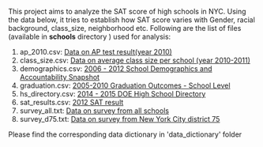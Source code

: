 This project aims to analyze the SAT score of high schools in NYC. Using the data below, it tries to establish how SAT score varies with Gender, racial background, class_size, neighborhood etc. Following are the list of files (available in **schools** directory ) used for analysis:

1) ap_2010.csv: [Data on AP test result(year 2010)](https://data.cityofnewyork.us/Education/2010-AP-College-Board-School-Level-Results/itfs-ms3e)
2) class_size.csv: [Data on average class size per school (year 2010-2011)](https://data.cityofnewyork.us/Education/2010-2011-Class-Size-School-level-detail/urz7-pzb3)
3) demographics.csv: [2006 - 2012 School Demographics and Accountability Snapshot](https://data.cityofnewyork.us/Education/2006-2012-School-Demographics-and-Accountability-S/ihfw-zy9j)
4) graduation.csv: [2005-2010 Graduation Outcomes - School Level](https://data.cityofnewyork.us/Education/2005-2010-Graduation-Outcomes-School-Level/vh2h-md7a)
5) hs_directory.csv: [2014 - 2015 DOE High School Directory](https://data.cityofnewyork.us/Education/2014-2015-DOE-High-School-Directory/n3p6-zve2)
6) sat_results.csv: [2012 SAT result](https://data.cityofnewyork.us/Education/2012-SAT-Results/f9bf-2cp4)
7) survey_all.txt: [Data on survey from all schools](https://data.cityofnewyork.us/Education/2011-NYC-School-Survey/mnz3-dyi8)
8) survey_d75.txt: [Data on survey from New York City district 75](https://data.cityofnewyork.us/Education/2011-NYC-School-Survey/mnz3-dyi8)



Please find the corresponding data dictionary in 'data_dictionary' folder 